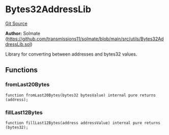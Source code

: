 # Bytes32AddressLib
[Git Source](https://github.com/https://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@malda-protocol/malda-lending/blob/22e38d89bfe9c3bbd0459495952fb3409b4b0c16/src\libraries\Bytes32AddressLib.sol)

**Author:**
Solmate (https://github.com/transmissions11/solmate/blob/main/src/utils/Bytes32AddressLib.sol)

Library for converting between addresses and bytes32 values.


## Functions
### fromLast20Bytes


```solidity
function fromLast20Bytes(bytes32 bytesValue) internal pure returns (address);
```

### fillLast12Bytes


```solidity
function fillLast12Bytes(address addressValue) internal pure returns (bytes32);
```

